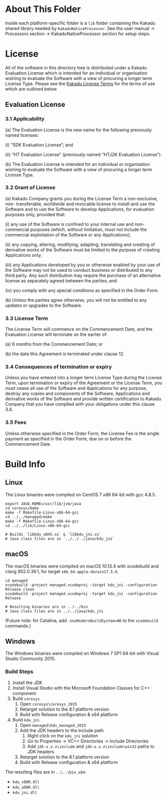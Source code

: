 # About This Folder

Inside each platform-specific folder is a `lib` folder containing the Kakadu
shared library needed by `KakaduNativeProcessor`. See the user manual ->
Processors section -> KakaduNativeProcessor section for setup steps.

# License

All of the software in this directory tree is distributed under a Kakadu Evaluation License which is intended for an individual or organisation wishing to evaluate the Software with a view of procuring a longer term License Type. Please see the
[Kakadu License Terms](https://kakadusoftware.com/wp-content/uploads/3451-3100-0598_1_Kakadu-Software-Licence-Terms-and-Conditions-FINAL-1-Sept-2021.pdf)
for the terms of use which are outlined below. 

## Evaluation License
### 3.1 Applicability

(a) The Evaluation License is the new name for the following previously named licenses:

(i) “SDK Evaluation License”; and

(ii) “HT Evaluation License” (previously named “HTJ2K Evaluation License”).

(b) The Evaluation License is intended for an individual or organisation wishing to evaluate
the Software with a view of procuring a longer term License Type.

### 3.2 Grant of License

(a) Kakadu Company grants you during the License Term a non-exclusive, non-
transferable, worldwide and revocable license to install and use the Software and to
use the Software to develop Applications, for evaluation purposes only, provided that:

(i) any use of the Software is confined to your internal use and non-commercial
purposes (which, without limitation, must not include the commercial exploitation
of the Software or any Applications);

(ii) any copying, altering, modifying, adapting, translating and creating of derivative
works of the Software must be limited to the purpose of creating Applications
only;

(iii) any Applications developed by you or otherwise enabled by your use of the
Software may not be used to conduct business or distributed to any third party.
Any such distribution may require the purchase of an alternative license as
separately agreed between the parties; and

(iv) you comply with any special conditions as specified in the Order Form.

(b) Unless the parties agree otherwise, you will not be entitled to any updates or upgrades
to the Software.

### 3.3 License Term
The License Term will commence on the Commencement Date, and the Evaluation License
will terminate on the earlier of:

(a) 6 months from the Commencement Date; or

(b) the date this Agreement is terminated under clause 12.

### 3.4 Consequences of termination or expiry
Unless you have entered into a longer term License Type during the License Term, upon
termination or expiry of the Agreement or the License Term, you must cease all use of the Software and Applications for any purpose, destroy any copies and components of the Software, Applications and derivative works of the Software and provide written certification to Kakadu Company that you have complied with your obligations under this clause 3.4.

### 3.5 Fees
Unless otherwise specified in the Order Form, the License Fee is the single payment as specified in the Order Form, due on or before the Commencement Date.

# Build Info

## Linux

The Linux binaries were compiled on CentOS 7 x86 64-bit with gcc 4.8.5.

```
export JAVA_HOME=/usr/lib/jvm/java
cd coresys/make
make -f Makefile-Linux-x86-64-gcc
cd ../../managed/make
make -f Makefile-Linux-x86-64-gcc
cd ../../lib/Linux-x86-64-gcc

# Builds `libkdu_vNXX.so` & `libkdu_jni.so`
# Java class files are in `../../../java/kdu_jni`
```

## macOS

The macOS binaries were compiled on macOS 10.13.4 with xcodebuild and
clang 902.0.39.1, for target `x86_64-apple-darwin17.5.0`.

```
cd managed
xcodebuild -project managed.xcodeproj -target kdu_jni -configuration Release clean
xcodebuild -project managed.xcodeproj -target kdu_jni -configuration Release

# Resulting binaries are in ../../bin
# Java class files are in ../../java/kdu_jni
```

(Future note: for Catalina, add `-UseModernBuildSystem=NO` to the `xcodebuild`
commands.)

## Windows

The Windows binaries were compiled on Windows 7 SP1 64-bit with Visual
Studio Community 2015.

### Build Steps

1. Install the JDK
2. Install Visual Studio with the Microsoft Foundation Classes for C++
   component
3. Build `coresys`
    1. Open `coresys\coresys_2015`
    2. Retarget solution to the 8.1 platform version
    3. Build with Release configuration & x64 platform
4. Build `kdu_jni`
    1. Open `managed\kdu_managed_2015`
    2. Add the JDK headers to the include path
        1. Right-click on the `kdu_jni` solution
        2. Go to Properties -> VC++ Directories -> Include Directories
        3. Add `jdk-x.x.x\include` and `jdk-x.x.x\include\win32` paths to JDK
           headers
    3. Retarget solution to the 8.1 platform version
    4. Build with Release configuration & x64 platform

The resulting files are in `..\..\bin_x64`:
  * `kdu_v80R.dll`
  * `kdu_a80R.dll`
  * `kdu_jni.dll`
